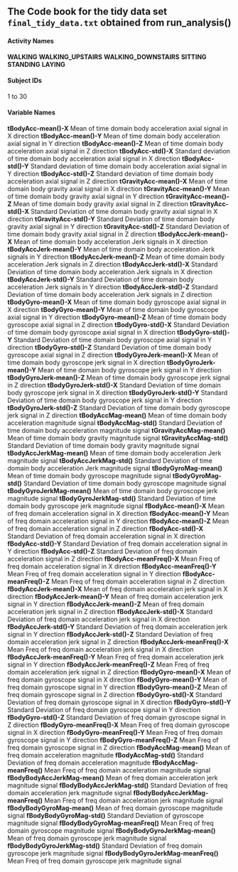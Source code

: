 ## The Code book for the tidy data set `final_tidy_data.txt` obtained from run_analysis() 

#### Activity Names
**WALKING**
**WALKING_UPSTAIRS**
**WALKING_DOWNSTAIRS**
**SITTING**
**STANDING**
**LAYING**

#### Subject IDs
1 to 30

#### Variable Names

**tBodyAcc-mean()-X**		Mean of time domain body acceleration axial signal in X direction
**tBodyAcc-mean()-Y**		Mean of time domain body acceleration axial signal in Y direction
**tBodyAcc-mean()-Z**		Mean of time domain body acceleration axial signal in Z direction
**tBodyAcc-std()-X**		Standard deviation of time domain body acceleration axial signal in X direction
**tBodyAcc-std()-Y**		Standard deviation of time domain body acceleration axial signal in Y direction
**tBodyAcc-std()-Z**		Standard deviation of time domain body acceleration axial signal in Z direction
**tGravityAcc-mean()-X**	Mean of time domain body gravity axial signal in X direction
**tGravityAcc-mean()-Y**	Mean of time domain body gravity axial signal in Y direction
**tGravityAcc-mean()-Z**	Mean of time domain body gravity axial signal in Z direction
**tGravityAcc-std()-X**		Standard Deviation of time domain body gravity axial signal in X direction
**tGravityAcc-std()-Y**		Standard Deviation of time domain body gravity axial signal in Y direction
**tGravityAcc-std()-Z**		Standard Deviation of time domain body gravity axial signal in Z direction
**tBodyAccJerk-mean()-X**	Mean of time domain body acceleration Jerk signals in X direction
**tBodyAccJerk-mean()-Y**	Mean of time domain body acceleration Jerk signals in Y direction
**tBodyAccJerk-mean()-Z**	Mean of time domain body acceleration Jerk signals in Z direction
**tBodyAccJerk-std()-X**	Standard Deviation of time domain body acceleration Jerk signals in X direction
**tBodyAccJerk-std()-Y**	Standard Deviation of time domain body acceleration Jerk signals in Y direction
**tBodyAccJerk-std()-Z**	Standard Deviation of time domain body acceleration Jerk signals in Z direction
**tBodyGyro-mean()-X**		Mean of time domain body gyroscope axial signal in X direction
**tBodyGyro-mean()-Y**		Mean of time domain body gyroscope axial signal in Y direction
**tBodyGyro-mean()-Z**		Mean of time domain body gyroscope axial signal in Z direction
**tBodyGyro-std()-X**		Standard Deviation of time domain body gyroscope axial signal in X direction
**tBodyGyro-std()-Y**		Standard Deviation of time domain body gyroscope axial signal in Y direction
**tBodyGyro-std()-Z**		Standard Deviation of time domain body gyroscope axial signal in Z direction
**tBodyGyroJerk-mean()-X**	Mean of time domain body gyroscope jerk signal in X direction
**tBodyGyroJerk-mean()-Y**	Mean of time domain body gyroscope jerk signal in Y direction
**tBodyGyroJerk-mean()-Z**	Mean of time domain body gyroscope jerk signal in Z direction
**tBodyGyroJerk-std()-X**	Standard Deviation of time domain body gyroscope jerk signal in X direction
**tBodyGyroJerk-std()-Y**	Standard Deviation of time domain body gyroscope jerk signal in Y direction
**tBodyGyroJerk-std()-Z**	Standard Deviation of time domain body gyroscope jerk signal in Z direction
**tBodyAccMag-mean()**		Mean of time domain body acceleration magnitude signal 
**tBodyAccMag-std()**		Standard Deviation of time domain body acceleration magnitude signal
**tGravityAccMag-mean()**	Mean of time domain body gravity magnitude signal
**tGravityAccMag-std()**	Standard Deviation of time domain body gravity magnitude signal
**tBodyAccJerkMag-mean()**	Mean of time domain body acceleration Jerk magnitude signal
**tBodyAccJerkMag-std()**	Standard Deviation of time domain body acceleration Jerk magnitude signal
**tBodyGyroMag-mean()**		Mean of time domain body gyroscope magnitude signal
**tBodyGyroMag-std()**		Standard Deviation of time domain body gyroscope magnitude signal
**tBodyGyroJerkMag-mean()**	Mean of time domain body gyroscope jerk magnitude signal
**tBodyGyroJerkMag-std()**	Standard Deviation of time domain body gyroscope jerk magnitude signal
**fBodyAcc-mean()-X**		Mean of freq domain acceleration signal in X direction
**fBodyAcc-mean()-Y**		Mean of freq domain acceleration signal in Y direction
**fBodyAcc-mean()-Z**		Mean of freq domain acceleration signal in Z direction
**fBodyAcc-std()-X**		Standard Deviation of freq domain acceleration signal in X direction
**fBodyAcc-std()-Y**		Standard Deviation of freq domain acceleration signal in Y direction
**fBodyAcc-std()-Z**		Standard Deviation of freq domain acceleration signal in Z direction
**fBodyAcc-meanFreq()-X**	Mean Freq of freq domain acceleration signal in X direction
**fBodyAcc-meanFreq()-Y**	Mean Freq of freq domain acceleration signal in Y direction
**fBodyAcc-meanFreq()-Z**	Mean Freq of freq domain acceleration signal in Z direction
**fBodyAccJerk-mean()-X**	Mean of freq domain acceleration jerk signal in X direction
**fBodyAccJerk-mean()-Y**	Mean of freq domain acceleration jerk signal in Y direction
**fBodyAccJerk-mean()-Z**	Mean of freq domain acceleration jerk signal in Z direction
**fBodyAccJerk-std()-X**	Standard Deviation of freq domain acceleration jerk signal in X direction
**fBodyAccJerk-std()-Y**	Standard Deviation of freq domain acceleration jerk signal in Y direction
**fBodyAccJerk-std()-Z**	Standard Deviation of freq domain acceleration jerk signal in Z direction
**fBodyAccJerk-meanFreq()-X**	Mean Freq of freq domain acceleration jerk signal in X direction
**fBodyAccJerk-meanFreq()-Y**	Mean Freq of freq domain acceleration jerk signal in Y direction
**fBodyAccJerk-meanFreq()-Z**	Mean Freq of freq domain acceleration jerk signal in Z direction
**fBodyGyro-mean()-X**		Mean of freq domain gyroscope signal in X direction
**fBodyGyro-mean()-Y**		Mean of freq domain gyroscope signal in Y direction
**fBodyGyro-mean()-Z**		Mean of freq domain gyroscope signal in Z direction
**fBodyGyro-std()-X**		Standard Deviation of freq domain gyroscope signal in X direction
**fBodyGyro-std()-Y**		Standard Deviation of freq domain gyroscope signal in Y direction
**fBodyGyro-std()-Z**		Standard Deviation of freq domain gyroscope signal in Z direction
**fBodyGyro-meanFreq()-X**	Mean Freq of freq domain gyroscope signal in X direction
**fBodyGyro-meanFreq()-Y**	Mean Freq of freq domain gyroscope signal in Y direction
**fBodyGyro-meanFreq()-Z**	Mean Freq of freq domain gyroscope signal in Z direction
**fBodyAccMag-mean()**		Mean of freq domain acceleration magnitude
**fBodyAccMag-std()**		Standard Deviation of freq domain acceleration magnitude
**fBodyAccMag-meanFreq()**	Mean Freq of freq domain acceleration magnitude signal
**fBodyBodyAccJerkMag-mean()**	Mean of freq domain acceleration jerk magnitude signal
**fBodyBodyAccJerkMag-std()**	Standard Deviation of freq domain acceleration jerk magnitude signal
**fBodyBodyAccJerkMag-meanFreq()**	Mean Freq of freq domain acceleration jerk magnitude signal
**fBodyBodyGyroMag-mean()**	Mean of freq domain gyroscope magnitude signal
**fBodyBodyGyroMag-std()**	Standard Deviation of gyroscope magnitude signal
**fBodyBodyGyroMag-meanFreq()**	Mean Freq of freq domain gyroscope magnitude signal
**fBodyBodyGyroJerkMag-mean()**	Mean of freq domain gyroscope jerk magnitude signal
**fBodyBodyGyroJerkMag-std()**	Standard Deviation of freq domain gyroscope jerk magnitude signal
**fBodyBodyGyroJerkMag-meanFreq()**	Mean Freq of freq domain gyroscope jerk magnitude signal
